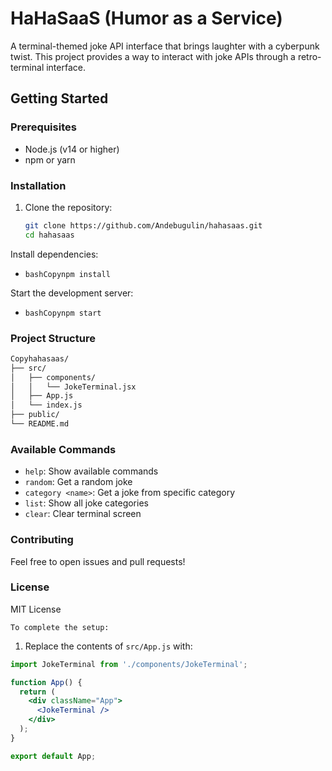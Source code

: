 # HaHaSaaS (Humor as a Service)

A terminal-themed joke API interface that brings laughter with a cyberpunk twist. This project provides a way to interact with joke APIs through a retro-terminal interface.

## Getting Started

### Prerequisites

- Node.js (v14 or higher)
- npm or yarn

### Installation

1. Clone the repository:
   ```bash
   git clone https://github.com/Andebugulin/hahasaas.git
   cd hahasaas

Install dependencies:
- `bashCopynpm install`

Start the development server:
- `bashCopynpm start`


### Project Structure 
```bash
Copyhahasaas/
├── src/
│   ├── components/
│   │   └── JokeTerminal.jsx
│   ├── App.js
│   └── index.js
├── public/
└── README.md
```

### Available Commands

- `help`: Show available commands
- `random`: Get a random joke
- `category <name>`: Get a joke from specific category
- `list`: Show all joke categories
- `clear`: Clear terminal screen


### Contributing
Feel free to open issues and pull requests!

### License 
MIT License

`To complete the setup:`
1. Replace the contents of `src/App.js` with:
```jsx
import JokeTerminal from './components/JokeTerminal';

function App() {
  return (
    <div className="App">
      <JokeTerminal />
    </div>
  );
}

export default App;
```
